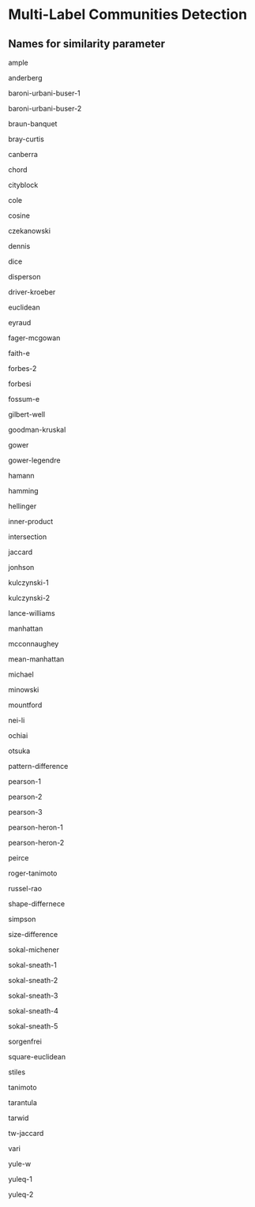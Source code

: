 # Multi-Label Communities Detection


## Names for similarity parameter

ample

anderberg

baroni-urbani-buser-1

baroni-urbani-buser-2

braun-banquet

bray-curtis

canberra

chord

cityblock

cole

cosine

czekanowski

dennis

dice

disperson

driver-kroeber

euclidean

eyraud

fager-mcgowan

faith-e 

forbes-2 

forbesi

fossum-e 

gilbert-well

goodman-kruskal

gower

gower-legendre

hamann

hamming

hellinger

inner-product

intersection

jaccard

jonhson

kulczynski-1

kulczynski-2

lance-williams

manhattan

mcconnaughey

mean-manhattan

michael

minowski

mountford

nei-li

ochiai

otsuka

pattern-difference

pearson-1

pearson-2

pearson-3

pearson-heron-1

pearson-heron-2

peirce

roger-tanimoto

russel-rao

shape-differnece

simpson

size-difference

sokal-michener

sokal-sneath-1

sokal-sneath-2

sokal-sneath-3

sokal-sneath-4

sokal-sneath-5

sorgenfrei

square-euclidean

stiles

tanimoto

tarantula

tarwid

tw-jaccard

vari

yule-w

yuleq-1

yuleq-2







                  

